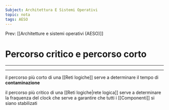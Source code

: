 ```yaml
---
Subject: Architettura E Sistemi Operativi
topic: nota
tags: AESO
---
```


Prev: [[Architetture e sistemi operativi (AESO)]]

# Percorso critico e percorso corto
---


---
il percorso più corto di una [[Reti logiche]] serve a determinare il tempo di __contaminazione__

il percorso più critico di una [[Reti logiche|rete logica]] serve a determinare la fraquenza del clock che serve a garantire che tutti i [[Componenti]] si siano stabilizati